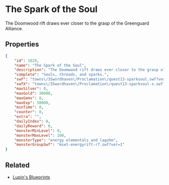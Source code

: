 # The Spark of the Soul

The Doomwood rift draws ever closer to the grasp of the Greenguard Alliance.

## Properties

```json
{
    "id": 1829,
    "name": "The Spark of the Soul",
    "description": "The Doomwood rift draws ever closer to the grasp of the Greenguard Alliance.",
    "complete": "Souls, threads, and sparks.",
    "swf": "towns\/3Swordhaven\/Proclamation\/quest13-sparksoul.swf?ver=1",
    "swfX": "towns\/3Swordhaven\/Proclamation\/quest13-sparksoul-x.swf?ver=1",
    "maxSilver": 0,
    "maxGold": 30000,
    "maxGems": 0,
    "maxExp": 50000,
    "minTime": 0,
    "counter": 0,
    "extra": "",
    "dailyIndex": 0,
    "dailyReward": 0,
    "monsterMinLevel": 0,
    "monsterMaxLevel": 100,
    "monsterType": "energy elementals and lagohm",
    "monsterGroupSwf": "mset-energyrift-r7.swf?ver=1"
}
```

## Related

- [Lupin's Blueprints](../items/20280-lupin-s-blueprints.md)

